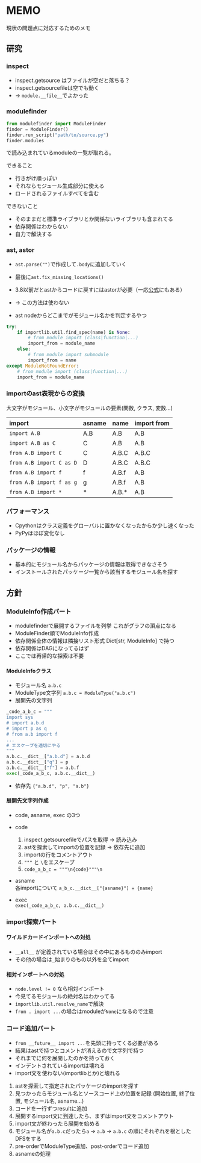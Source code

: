 # MEMO

現状の問題点に対応するためのメモ

## 研究

### inspect

* inspect.getsource はファイルが空だと落ちる？
* inspect.getsourcefileは空でも動く
* -> `module.__file__`でよかった

### modulefinder

```python
from modulefinder import ModuleFinder
finder = ModuleFinder()
finder.run_script("path/to/source.py")
finder.modules
```

で読み込まれているmoduleの一覧が取れる。

できること

* 行きがけ順っぽい
* それならモジュール生成部分に使える
* ロードされるファイルすべてを含む

できないこと

* そのままだと標準ライブラリとか関係ないライブラリも含まれてる
* 依存関係はわからない
* 自力で解決する

### ast, astor

* `ast.parse("")`で作成して`.body`に追加していく
* 最後に`ast.fix_missing_locations()`
* 3.8以前だとastからコードに戻すにはastorが必要（一応[公式](https://github.com/python/cpython/blob/3.7/Tools/parser/unparse.py)にもある）
* -> この方法は使わない

* ast nodeからどこまでがモジュール名かを判定するやつ

```python
try:
    if importlib.util.find_spec(name) is None:
        # from module import (class|function|...)
        import_from = module_name
    else:
        # from module import submodule
        import_from = name
except ModuleNotFoundError:
    # from module import (class|function|...)
    import_from = module_name
```

### importのast表現からの変換

大文字がモジュール、小文字がモジュールの要素(関数, クラス, 変数...)

|import                  |asname|name |import from|
|:-----------------------|:-----|:----|:----------|
|`import A.B`            |A.B   |A.B  |A.B        |
|`import A.B as C`       |C     |A.B  |A.B        |
|`from A.B import C`     |C     |A.B.C|A.B.C      |
|`from A.B import C as D`|D     |A.B.C|A.B.C      |
|`from A.B import f`     |f     |A.B.f|A.B        |
|`from A.B import f as g`|g     |A.B.f|A.B        |
|`from A.B import *`     |*     |A.B.*|A.B        |

### パフォーマンス

* Cpythonはクラス定義をグローバルに置かなくなったからか少し速くなった
* PyPyはほぼ変化なし

### パッケージの情報

* 基本的にモジュール名からパッケージの情報は取得できなさそう
* インストールされたパッケージ一覧から該当するモジュール名を探す

## 方針

### ModuleInfo作成パート

* modulefinderで展開するファイルを列挙 これがグラフの頂点になる
* ModuleFinder順でModuleInfo作成
* 依存関係全体の情報は隣接リスト形式 Dict[str, ModuleInfo] で持つ
* 依存関係はDAGになってるはず
* ここでは再帰的な探索は不要

#### ModuleInfoクラス

* モジュール名 `a.b.c`
* ModuleType文字列 `a.b.c = ModuleType("a.b.c")`
* 展開先の文字列

```python
_code_a_b_c = """
import sys
# import a.b.d
# import p as q
# from a.b import f
...
# エスケープを適切にやる
"""
a.b.c.__dict__["a.b.d"] = a.b.d
a.b.c.__dict__["q"] = p
a.b.c.__dict__["f"] = a.b.f
exec(_code_a_b_c, a.b.c.__dict__)
```

* 依存先
`{"a.b.d", "p", "a.b"}`

#### 展開先文字列作成

* code, asname, exec の3つ
* code
    1. inspect.getsourcefileでパスを取得 -> 読み込み
    1. astを探索してimportの位置を記録 -> 依存先に追加
    1. importの行をコメントアウト
    1. `"""` と `\`をエスケープ
    1. `code_a_b_c = """\n{code}"""\n`

* asname\
    各importについて `a_b_c.__dict__["{asname}"] = {name}`

* exec\
    `exec(_code_a_b_c, a.b.c.__dict__)`

### import探索パート

#### ワイルドカードインポートへの対処

* `__all__` が定義されている場合はその中にあるもののみimport
* その他の場合は`_`始まりのもの以外を全てimport

#### 相対インポートへの対処

* `node.level != 0` なら相対インポート
* 今見てるモジュールの絶対名はわかってる
* `importlib.util.resolve_name`で解決
* `from . import ...`の場合はmoduleが`None`になるので注意

### コード追加パート

* `from __future__ import ...`を先頭に持ってくる必要がある
* 結果はastで持つとコメントが消えるので文字列で持つ
* それまでに何を展開したのかを持っておく
* インデントされているimportは壊れる
* import文を使わない(importlibとか)と壊れる

1. astを探索して指定されたパッケージのimportを探す
1. 見つかったらモジュール名とソースコード上の位置を記録 (開始位置, 終了位置, モジュール名, asname...)
1. コードを一行ずつresultに追加
1. 展開するimport文に到達したら、まずはimport文をコメントアウト
1. import文が終わったら展開を始める
1. モジュール名が`a.b.c`だったら`a` -> `a.b` -> `a.b.c` の順にそれぞれを根としたDFSをする
1. pre-orderでModuleType追加、post-orderでコード追加
1. asnameの処理
